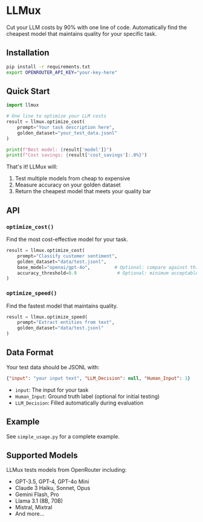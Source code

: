 # LLMux

Cut your LLM costs by 90% with one line of code. Automatically find the cheapest model that maintains quality for your specific task.

## Installation

```bash
pip install -r requirements.txt
export OPENROUTER_API_KEY="your-key-here"
```

## Quick Start

```python
import llmux

# One line to optimize your LLM costs
result = llmux.optimize_cost(
    prompt="Your task description here",
    golden_dataset="your_test_data.jsonl"
)

print(f"Best model: {result['model']}")
print(f"Cost savings: {result['cost_savings']:.0%}")
```

That's it! LLMux will:
1. Test multiple models from cheap to expensive
2. Measure accuracy on your golden dataset
3. Return the cheapest model that meets your quality bar

## API

### `optimize_cost()`
Find the most cost-effective model for your task.

```python
result = llmux.optimize_cost(
    prompt="Classify customer sentiment",
    golden_dataset="data/test.jsonl",
    base_model="openai/gpt-4o",         # Optional: compare against this model
    accuracy_threshold=0.9               # Optional: minimum acceptable accuracy
)
```

### `optimize_speed()`
Find the fastest model that maintains quality.

```python
result = llmux.optimize_speed(
    prompt="Extract entities from text",
    golden_dataset="data/test.jsonl"
)
```

## Data Format

Your test data should be JSONL with:
```json
{"input": "your input text", "LLM_Decision": null, "Human_Input": 1}
```

- `input`: The input for your task
- `Human_Input`: Ground truth label (optional for initial testing)
- `LLM_Decision`: Filled automatically during evaluation

## Example

See `simple_usage.py` for a complete example.

## Supported Models

LLMux tests models from OpenRouter including:
- GPT-3.5, GPT-4, GPT-4o Mini
- Claude 3 Haiku, Sonnet, Opus
- Gemini Flash, Pro
- Llama 3.1 (8B, 70B)
- Mistral, Mixtral
- And more...
